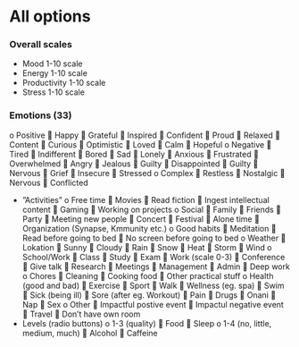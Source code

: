 # All options

### Overall scales
- Mood 1-10 scale
- Energy 1-10 scale
- Productivity 1-10 scale
- Stress 1-10 scale

### Emotions (33)
o	Positive
	Happy
	Grateful
	Inspired
	Confident
	Proud
	Relaxed
	Content
	Curious
	Optimistic
	Loved
	Calm
	Hopeful
o	Negative
	Tired
	Indifferent
	Bored
	Sad
	Lonely
	Anxious
	Frustrated
	Overwhelmed
	Angry
	Jealous
	Guilty
	Disappointed
	Guilty
	Nervous
	Grief
	Insecure
	Stressed
o	Complex
	Restless
	Nostalgic
	Nervous
	Conflicted
-	”Activities”
o	Free time
	Movies
	Read fiction
	Ingest intellectual content
	Gaming
	Working on projects
o	Social
	Family
	Friends
	Party
	Meeting new people
	Concert
	Festival
	Alone time
	Organization (Synapse, Kmmunity etc.)
o	Good habits
	Meditation
	Read before going to bed
	No screen before going to bed
o	Weather
	Lokation 
	Sunny
	Cloudy
	Rain
	Snow
	Heat
	Storm
	Wind
o	School/Work
	Class
	Study
	Exam
	Work (scale 0-3)
	Conference
	Give talk
	Research
	Meetings
	Management
	Admin
	Deep work
o	Chores
	Cleaning
	Cooking food
	Other practical stuff
o	Health (good and bad)
	Exercise
	Sport
	Walk
	Wellness (eg. spa)
	Swim
	Sick (being ill)
	Sore (after eg. Workout)
	Pain
	Drugs
	Onani
	Nap
	Sex
o	Other
	Impactful postive event
	Impactul negative event
	Travel
	Don’t have own room
-	Levels (radio buttons)
o	1-3 (quality)
	Food 
	Sleep
o	1-4 (no, little, medium, much)
	Alcohol
	Caffeine
